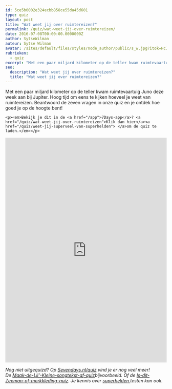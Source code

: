 ```yaml
---
id: 5ce5b0002e324ecbb858ce55da45d601
type: quiz
layout: post
title: "Wat weet jij over ruimtereizen?"
permalink: /quiz/wat-weet-jij-over-ruimtereizen/
date: 2016-07-08T00:00:00.0000000Z
author: SytseWilman
auteur: Sytse Wilman
avatar: /sites/default/files/styles/node_author/public/s_w.jpg?itok=HcJ5dcGp
rubrieken:
  - quiz
excerpt: "Met een paar miljard kilometer op de teller kwam ruimtevaartuig Juno deze week aan bij Jupiter. Hoog tijd om eens te kijken hoeveel je weet van ruimtereizen. Beantwoord de zeven vragen in onze quiz en je ontdek hoe goed je op de hoogte bent!  "
seo:
  description: "Wat weet jij over ruimtereizen?"
  title: "Wat weet jij over ruimtereizen?"
---
```

Met een paar miljard kilometer op de teller kwam ruimtevaartuig Juno deze week aan bij Jupiter. Hoog tijd om eens te kijken hoeveel je weet van ruimtereizen. Beantwoord de zeven vragen in onze quiz en je ontdek hoe goed je op de hoogte bent!  

    <p><em>Bekijk je dit in de <a href="/app">7Days-app</a>? <a href="/quiz/wat-weet-jij-over-ruimtereizen">Klik dan hier</a><a href="/quiz/weet-jij-superveel-van-superhelden"> </a>om de quiz te laden.</em></p>
<iframe border="none" frameborder="0" height="700px" id="quizWidget-242132" src="https://www.boombox.com/widget/quiz/fi9xdWl6emVzLzI0MjEzMg" width="100%"></iframe><p><em>Nog niet uitgequizd? Op <a href="/quiz">Sevendays.nl/quiz</a> vind je er nog veel meer! De <a href="/quiz/de-grote-maak-de-songtekst-van-lil-kleine-af-quiz">Maak-de-Lil'-Kleine-songtekst-af-quiz</a>bijvoorbeeld. Of de <a href="/quiz/quiz-dit-zeeman-merkkleding">Is-dit-Zeeman-of-merkkleding-quiz</a>. Je kennis over <a href="/quiz/quiz-weet-jij-superveel-van-superhelden">superhelden </a>testen kan ook.</em></p>  
